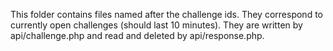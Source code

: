 This folder contains files named after the challenge ids.
They correspond to currently open challenges (should last 10 minutes).
They are written by api/challenge.php and read and deleted by api/response.php.
